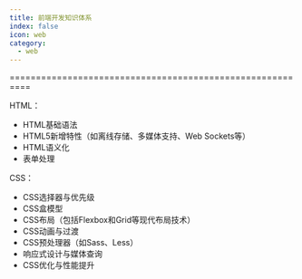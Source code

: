 ```yaml
---
title: 前端开发知识体系
index: false
icon: web
category:
  - web
---
```


<Catalog hideHeading/>


==========================================================

HTML：
- HTML基础语法
- HTML5新增特性（如离线存储、多媒体支持、Web Sockets等）
- HTML语义化
- 表单处理

CSS：
- CSS选择器与优先级
- CSS盒模型
- CSS布局（包括Flexbox和Grid等现代布局技术）
- CSS动画与过渡
- CSS预处理器（如Sass、Less）
- 响应式设计与媒体查询
- CSS优化与性能提升